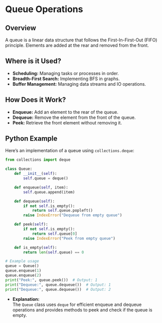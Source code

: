 # **Queue Operations**

## **Overview**

A queue is a linear data structure that follows the First-In-First-Out (FIFO) principle. Elements are added at the rear and removed from the front.

## **Where is it Used?**

- **Scheduling:** Managing tasks or processes in order.
- **Breadth-First Search:** Implementing BFS in graphs.
- **Buffer Management:** Managing data streams and IO operations.

## **How Does it Work?**

- **Enqueue:** Add an element to the rear of the queue.
- **Dequeue:** Remove the element from the front of the queue.
- **Peek:** Retrieve the front element without removing it.

## **Python Example**

Here’s an implementation of a queue using `collections.deque`:

```python
from collections import deque

class Queue:
    def __init__(self):
        self.queue = deque()

    def enqueue(self, item):
        self.queue.append(item)

    def dequeue(self):
        if not self.is_empty():
            return self.queue.popleft()
        raise IndexError("Dequeue from empty queue")

    def peek(self):
        if not self.is_empty():
            return self.queue[0]
        raise IndexError("Peek from empty queue")

    def is_empty(self):
        return len(self.queue) == 0

# Example usage
queue = Queue()
queue.enqueue(1)
queue.enqueue(2)
print("Peek:", queue.peek())  # Output: 1
print("Dequeue:", queue.dequeue())  # Output: 1
print("Dequeue:", queue.dequeue())  # Output: 2
```

- **Explanation:**  
  The `Queue` class uses `deque` for efficient enqueue and dequeue operations and provides methods to peek and check if the queue is empty.

